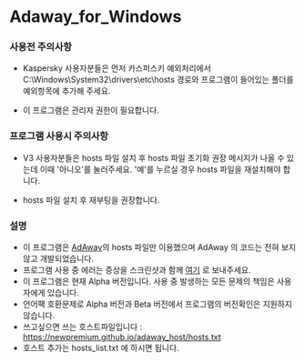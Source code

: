 # Adaway_for_Windows

### 사용전 주의사항

  * Kaspersky 사용자분들은 먼저 카스퍼스키 예외처리에서 C:\Windows\System32\drivers\etc\hosts 경로와 프로그램이 들어있는 폴더를 예외항목에 추가해 주세요.
  
  * 이 프로그램은 관리자 권한이 필요합니다.

### 프로그램 사용시 주의사항

  * V3 사용자분들은 hosts 파일 설치 후 hosts 파일 초기화 권장 메시지가 나올 수 있는데 이때 '아니오'를 눌러주세요. '예'를 누르실 경우 hosts 파일을 재설치해야 합니다.
  
  * hosts 파일 설치 후 재부팅을 권장합니다.

### 설명

* 이 프로그램은 [AdAway](https://adaway.org/)의 hosts 파일만 이용했으며 AdAway 의 코드는 전혀 보지 않고 개발되었습니다.
* 프로그램 사용 중 에러는 증상을 스크린샷과 함께 [여기](https://t.me/ajb3296) 로 보내주세요.
* 이 프로그램은 현재 Alpha 버전입니다. 사용 중 발생하는 모든 문제의 책임은 사용자에게 있습니다.
* 언어팩 호환문제로 Alpha 버전과 Beta 버전에서 프로그램의 버전확인은 지원하지 않습니다.
* 쓰고싶으면 쓰는 호스트파일입니다 : https://newpremium.github.io/adaway_host/hosts.txt
* 호스트 추가는 hosts_list.txt 에 하시면 됩니다.
